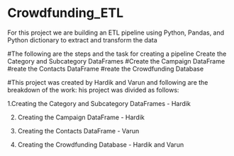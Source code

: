 # Crowdfunding_ETL
For this project we are building an ETL pipeline using Python, Pandas, and Python dictionary to extract and transform the data

#The following are the steps and the task for creating a pipeline
 Create the Category and Subcategory DataFrames
#Create the Campaign DataFrame
#reate the Contacts DataFrame
#reate the Crowdfunding Database

#This project was created by Hardik and Varun and following are the breakdown of the work:
his project was divided as follows:


1.Creating the Category and Subcategory DataFrames - Hardik


2. Creating the Campaign DataFrame - Hardik


3. Creating the Contacts DataFrame - Varun


4. Creating the Crowdfunding Database - Hardik and Varun
